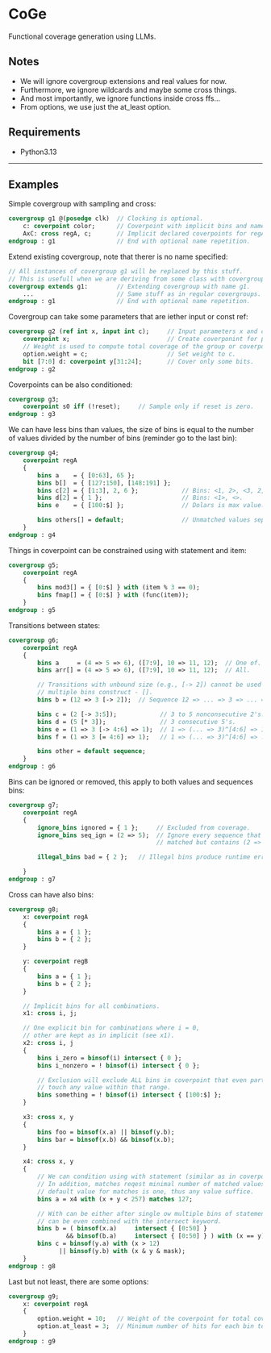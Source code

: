 # CoGe
Functional coverage generation using LLMs.

## Notes
 - We will ignore covergroup extensions and real values for now.
 - Furthermore, we ignore wildcards and maybe some cross things.
 - And most importantly, we ignore functions inside cross ffs...
 - From options, we use just the at_least option.

## Requirements
 - Python3.13

---

## Examples
Simple covergroup with sampling and cross:
```sv
covergroup g1 @(posedge clk)  // Clocking is optional.
    c: coverpoint color;      // Coverpoint with implicit bins and name c.
    AxC: cross regA, c;       // Implicit declared coverpoints for regA.
endgroup : g1                 // End with optional name repetition.
```

Extend existing covergroup, note that therer is no name specified:
```sv
// All instances of covergroup g1 will be replaced by this stuff.
// This is usefull when we are deriving from some class with covergroup.
covergroup extends g1:        // Extending covergroup with name g1.
    ...                       // Same stuff as in regular covergroups.
endgroup : g1                 // End with optional name repetition.
```

Covergroup can take some parameters that are iether input or const ref:
```sv
covergroup g2 (ref int x, input int c);     // Input parameters x and c.
    coverpoint x;                           // Create coverponint for param.
    // Weight is used to compute total coverage of the group or coverpoints.
    option.weight = c;                      // Set weight to c.
    bit [7:0] d: coverpoint y[31:24];       // Cover only some bits.
endgroup : g2
```

Coverpoints can be also conditioned:
```sv
covergroup g3;
    coverpoint s0 iff (!reset);     // Sample only if reset is zero.
endgroup : g3
```

We can have less bins than values, the size of bins is equal to the
number of values divided by the number of bins (reminder go to the last bin):
```sv
covergroup g4;
    coverpoint regA
    {
        bins a    = { [0:63], 65 };
        bins b[]  = { [127:150], [148:191] };
        bins c[2] = { [1:3], 2, 6 };            // Bins: <1, 2>, <3, 2, 6>.
        bins d[2] = { 1 };                      // Bins: <1>, <>.
        bins e    = { [100:$] };                // Dolars is max value.

        bins others[] = default;                // Unmatched values separately.
    }
endgroup : g4
```

Things in coverpoint can be constrained using with statement and item:
```sv
covergroup g5;
    coverpoint regA
    {
        bins mod3[] = { [0:$] } with (item % 3 == 0);
        bins fmap[] = { [0:$] } with (func(item));
    }
endgroup : g5
```

Transitions between states:
```sv
covergroup g6;
    coverpoint regA
    {
        bins a     = (4 => 5 => 6), ([7:9], 10 => 11, 12);  // One of.
        bins arr[] = (4 => 5 => 6), ([7:9], 10 => 11, 12);  // All.

        // Transitions with unbound size (e.g., [-> 2]) cannot be used with
        // multiple bins construct - [].
        bins b = (12 => 3 [-> 2]);  // Sequence 12 => ... => 3 => ... => 3.

        bins c = (2 [-> 3:5]);            // 3 to 5 nonconsecutive 2's.
        bins d = (5 [* 3]);               // 3 consecutive 5's.
        bins e = (1 => 3 [-> 4:6] => 1);  // 1 => (... => 3)^[4:6] => 1.
        bins f = (1 => 3 [= 4:6] => 1);   // 1 => (... => 3)^[4:6] => ... => 1.

        bins other = default sequence;
    }
endgroup : g6
```

Bins can be ignored or removed, this apply to both values and sequences bins:
```sv
covergroup g7;
    coverpoint regA
    {
        ignore_bins ignored = { 1 };     // Excluded from coverage.
        ignore_bins seq_ign = (2 => 5);  // Ignore every sequence that was
                                         // matched but contains (2 => 5).

        illegal_bins bad = { 2 };   // Illegal bins produce runtime errors.

    }
endgroup : g7
```

Cross can have also bins:
```sv
covergroup g8;
    x: coverpoint regA
    {
        bins a = { 1 };
        bins b = { 2 };
    }

    y: coverpoint regB
    {
        bins a = { 1 };
        bins b = { 2 };
    }

    // Implicit bins for all combinations.
    x1: cross i, j;

    // One explicit bin for combinations where i = 0,
    // other are kept as in implicit (see x1).
    x2: cross i, j
    {
        bins i_zero = binsof(i) intersect { 0 };
        bins i_nonzero = ! binsof(i) intersect { 0 };

        // Exclusion will exclude ALL bins in coverpoint that even partially
        // touch any value within that range.
        bins something = ! binsof(i) intersect { [100:$] };
    }

    x3: cross x, y
    {
        bins foo = binsof(x.a) || binsof(y.b);
        bins bar = binsof(x.b) && binsof(x.b);
    }

    x4: cross x, y
    {
        // We can condition using with statement (similar as in coverpoints).
        // In addition, matches reqest minimal number of matched values, the
        // default value for matches is one, thus any value suffice.
        bins a = x4 with (x + y < 257) matches 127;

        // With can be either after single ow multiple bins of statements, and
        // can be even combined with the intersect keyword.
        bins b = ( binsof(x.a)     intersect { [0:50] }
                && binsof(b.a)     intersect { [0:50] } ) with (x == y);
        bins c = binsof(y.a) with (x > 12)
              || binsof(y.b) with (x & y & mask);
    }
endgroup : g8
```

Last but not least, there are some options:
```sv
covergroup g9;
    x: coverpoint regA
    {
        option.weight = 10;   // Weight of the coverpoint for total coverage.
        option.at_least = 3;  // Minimum number of hits for each bin to cover.
    }
endgroup : g9
```
